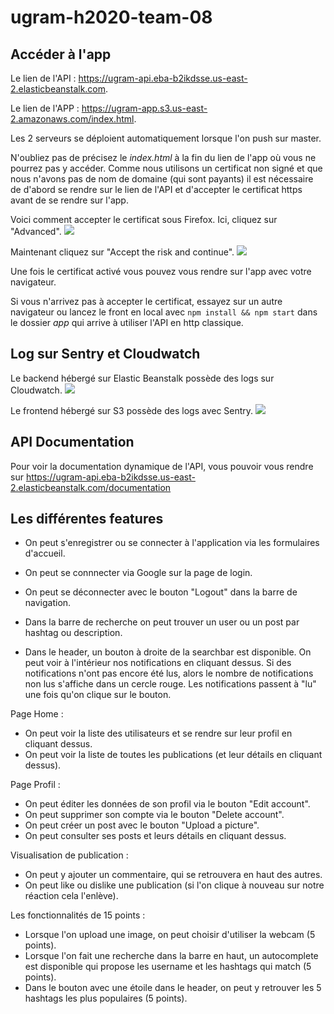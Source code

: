 # ugram-h2020-team-08

## Accéder à l'app

Le lien de l'API : https://ugram-api.eba-b2ikdsse.us-east-2.elasticbeanstalk.com.

Le lien de l'APP : https://ugram-app.s3.us-east-2.amazonaws.com/index.html.

Les 2 serveurs se déploient automatiquement lorsque l'on push sur master.

N'oubliez pas de précisez le *index.html* à la fin du lien de l'app où vous ne pourrez pas  y accéder.
Comme nous utilisons un certificat non signé et que nous n'avons pas de nom de domaine (qui sont payants) il est nécessaire de d'abord se rendre sur le lien de l'API et d'accepter le certificat https avant de se rendre sur l'app.

Voici comment accepter le certificat sous Firefox.
Ici, cliquez sur "Advanced".
![](https://i.imgur.com/OvJmvMq.png)

Maintenant cliquez sur "Accept the risk and continue".
![](https://i.imgur.com/C7WmjnW.png)

Une fois le certificat activé vous pouvez vous rendre sur l'app avec votre navigateur.

Si vous n'arrivez pas à accepter le certificat, essayez sur un autre navigateur ou lancez le front en local avec `npm install && npm start` dans le dossier *app* qui arrive à utiliser l'API en http classique.

## Log sur Sentry et Cloudwatch

Le backend hébergé sur Elastic Beanstalk possède des logs sur Cloudwatch.
![](https://i.imgur.com/PFd6S5T.png)

Le frontend hébergé sur S3 possède des logs avec Sentry.
![](https://i.imgur.com/fa8CdyT.png)

## API Documentation

Pour voir la documentation dynamique de l'API, vous pouvoir vous rendre sur https://ugram-api.eba-b2ikdsse.us-east-2.elasticbeanstalk.com/documentation

## Les différentes features

* On peut s'enregistrer ou se connecter à l'application via les formulaires d'accueil.
* On peut se connnecter via Google sur la page de login.

* On peut se déconnecter avec le bouton "Logout" dans la barre de navigation.
* Dans la barre de recherche on peut trouver un user ou un post par hashtag ou description.

* Dans le header, un bouton à droite de la searchbar est disponible. On peut voir à l'intérieur nos notifications en cliquant dessus. Si des notifications n'ont pas encore été lus, alors le nombre de notifications non lus s'affiche dans un cercle rouge. Les notifications passent à "lu" une fois qu'on clique sur le bouton.

Page Home :
* On peut voir la liste des utilisateurs et se rendre sur leur profil en cliquant dessus.
* On peut voir la liste de toutes les publications (et leur détails en cliquant dessus).

Page Profil :
* On peut éditer les données de son profil via le bouton "Edit account".
* On peut supprimer son compte via le bouton "Delete account".
* On peut créer un post avec le bouton "Upload a picture".
* On peut consulter ses posts et leurs détails en cliquant dessus.

Visualisation de publication :
* On peut y ajouter un commentaire, qui se retrouvera en haut des autres.
* On peut like ou dislike une publication (si l'on clique à nouveau sur notre réaction cela l'enlève).

Les fonctionnalités de 15 points :
* Lorsque l'on upload une image, on peut choisir d'utiliser la webcam (5 points).
* Lorsque l'on fait une recherche dans la barre en haut, un autocomplete est disponible qui propose les username et les hashtags qui match (5 points).
* Dans le bouton avec une étoile dans le header, on peut y retrouver les 5 hashtags les plus populaires (5 points).
